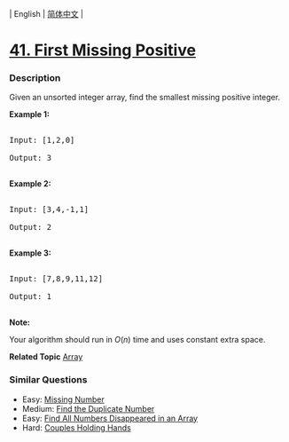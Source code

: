 | English | [简体中文](README.md) |

# [41. First Missing Positive](https://leetcode-cn.com/problems/first-missing-positive)
 ### Description
<p>Given an unsorted integer array, find the smallest missing&nbsp;positive integer.</p>

<p><strong>Example 1:</strong></p>

<pre>
Input: [1,2,0]
Output: 3
</pre>

<p><strong>Example 2:</strong></p>

<pre>
Input: [3,4,-1,1]
Output: 2
</pre>

<p><strong>Example 3:</strong></p>

<pre>
Input: [7,8,9,11,12]
Output: 1
</pre>

<p><strong>Note:</strong></p>

<p>Your algorithm should run in <em>O</em>(<em>n</em>) time and uses constant extra space.</p>

**Related Topic**  [Array](https://leetcode-cn.com/tag/array) 

### Similar Questions
 - Easy:	[Missing Number](https://leetcode-cn.com/problems/missing-number) 
 - Medium:	[Find the Duplicate Number](https://leetcode-cn.com/problems/find-the-duplicate-number) 
 - Easy:	[Find All Numbers Disappeared in an Array](https://leetcode-cn.com/problems/find-all-numbers-disappeared-in-an-array) 
 - Hard:	[Couples Holding Hands](https://leetcode-cn.com/problems/couples-holding-hands) 

